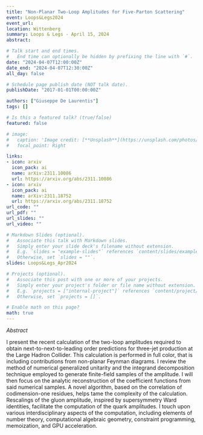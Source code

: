```yaml
---
title: "Non-Planar Two-Loop Amplitudes for Five-Parton Scattering"
event: Loops&Legs2024
event_url: 
location: Wittenberg
summary: Loops & Legs - April 15, 2024
abstract: 

# Talk start and end times.
#   End time can optionally be hidden by prefixing the line with `#`.
date: "2024-04-07T12:00:00Z"
date_end: "2024-04-07T12:30:00Z"
all_day: false

# Schedule page publish date (NOT talk date).
publishDate: "2017-01-01T00:00:00Z"

authors: ["Giuseppe De Laurentis"]
tags: []

# Is this a featured talk? (true/false)
featured: false

# image:
#   caption: 'Image credit: [**Unsplash**](https://unsplash.com/photos/bzdhc5b3Bxs)'
#   focal_point: Right

links:
- icon: arxiv
  icon_pack: ai
  name: arXiv:2311.10086
  url: https://arxiv.org/abs/2311.10086
- icon: arxiv
  icon_pack: ai
  name: arXiv:2311.18752
  url: https://arxiv.org/abs/2311.18752
url_code: ""
url_pdf: ""
url_slides: ""
url_video: ""

# Markdown Slides (optional).
#   Associate this talk with Markdown slides.
#   Simply enter your slide deck's filename without extension.
#   E.g. `slides = "example-slides"` references `content/slides/example-slides.md`.
#   Otherwise, set `slides = ""`.
slides: Loops&Legs_Apr2024

# Projects (optional).
#   Associate this post with one or more of your projects.
#   Simply enter your project's folder or file name without extension.
#   E.g. `projects = ["internal-project"]` references `content/project/deep-learning/index.md`.
#   Otherwise, set `projects = []`.

# Enable math on this page?
math: true
---
```


*Abstract*

I present the recent calculation of the two-loop amplitudes required to obtain next-to-next-to-leading order predictions for three-jet production at the Large Hadron Collider. This calculation is performed in full color, that is including contributions from non-planar Feynman diagrams. I review the method of numerical generalized unitarity and the integrand decomposition technique employed to generate finite-field samples of the amplitude. I will then focus on the analytic reconstruction of the coefficient functions from said numerical samples. A novel algorithm, based on the correlation of codimension-one residues, helps tame the complexity of the calculation. Rescalings of the gluon amplitude, inspired by supersymmetry Ward identities, facilitate the computation of the quark amplitudes. I touch upon various interdisciplinary aspects of the computation, including elements of number theory, computational algebraic geometry, constraint programming, memoization, and GPU acceleration.
